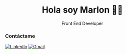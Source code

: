<h1 align='center'>Hola soy Marlon 👨‍💻 </h1>

<p align='center'>
  Front End Developer
</p>

### Contáctame
<a href="https://www.linkedin.com/in/marlon-suyuc/" target="_blanck">![LinkedIn](https://img.shields.io/badge/linkedin-%230077B5.svg?style=for-the-badge&logo=linkedin&logoColor=white)<a/>
<a href="mailto:marlonsuyuc@gmail.com">![Gmail](https://img.shields.io/badge/Gmail-D14836?style=for-the-badge&logo=gmail&logoColor=white)<a/>
